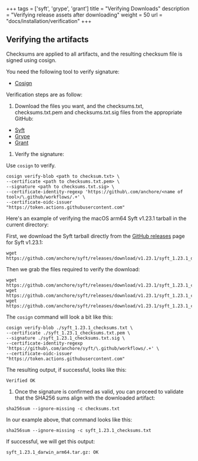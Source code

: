 +++
tags = ['syft', 'grype', 'grant']
title = "Verifying Downloads"
description = "Verifying release assets after downloading"
weight = 50
url = "docs/installation/verification"
+++

## Verifying the artifacts

Checksums are applied to all artifacts, and the resulting checksum file is signed using cosign.

You need the following tool to verify signature:

- [Cosign](https://docs.sigstore.dev/cosign/system_config/installation/)

Verification steps are as follow:

1. Download the files you want, and the checksums.txt, checksums.txt.pem and checksums.txt.sig files from the appropriate GitHub:

- [Syft](https://github.com/anchore/syft/releases)
- [Grype](https://github.com/anchore/grype/releases)
- [Grant](https://github.com/anchore/grant/releases)

1. Verify the signature:

Use `cosign` to verify.

```
cosign verify-blob <path to checksum.txt> \
--certificate <path to checksums.txt.pem> \
--signature <path to checksums.txt.sig> \
--certificate-identity-regexp 'https://github\.com/anchore/<name of tool>/\.github/workflows/.+' \
--certificate-oidc-issuer "https://token.actions.githubusercontent.com"
```

Here's an example of verifying the macOS arm64 Syft v1.23.1 tarball in the current directory:

First, we download the Syft tarball directly from the [GitHub releases](https://github.com/anchore/syft/releases/tag/v1.23.1) page for Syft v1.23.1:

```
wget https://github.com/anchore/syft/releases/download/v1.23.1/syft_1.23.1_darwin_arm64.tar.gz
```

Then we grab the files required to verify the download:

```
wget https://github.com/anchore/syft/releases/download/v1.23.1/syft_1.23.1_checksums.txt
wget https://github.com/anchore/syft/releases/download/v1.23.1/syft_1.23.1_checksums.txt.pem
wget https://github.com/anchore/syft/releases/download/v1.23.1/syft_1.23.1_checksums.txt.sig
```

The `cosign` command will look a bit like this:

```
cosign verify-blob ./syft_1.23.1_checksums.txt \
--certificate ./syft_1.23.1_checksums.txt.pem \
--signature ./syft_1.23.1_checksums.txt.sig \
--certificate-identity-regexp 'https://github\.com/anchore/syft/\.github/workflows/.+' \
--certificate-oidc-issuer "https://token.actions.githubusercontent.com"
```

The resulting output, if successful, looks like this:

```
Verified OK
```

1. Once the signature is confirmed as valid, you can proceed to validate that the SHA256 sums align with the downloaded artifact:

```
sha256sum --ignore-missing -c checksums.txt
```

In our example above, that command looks like this:

```
sha256sum --ignore-missing -c syft_1.23.1_checksums.txt
```

If successful, we will get this output:

```
syft_1.23.1_darwin_arm64.tar.gz: OK
```
